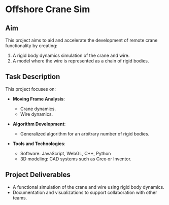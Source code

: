 # Offshore Crane Sim

## Aim

This project aims to aid and accelerate the development of remote crane functionality by creating:
1. A rigid body dynamics simulation of the crane and wire.
2. A model where the wire is represented as a chain of rigid bodies.

## Task Description

This project focuses on:

- **Moving Frame Analysis**:
  - Crane dynamics.
  - Wire dynamics.

- **Algorithm Development**:
  - Generalized algorithm for an arbitrary number of rigid bodies.

- **Tools and Technologies**:
  - Software: JavaScript, WebGL, C++, Python
  - 3D modeling: CAD systems such as Creo or Inventor.

## Project Deliverables

- A functional simulation of the crane and wire using rigid body dynamics.
- Documentation and visualizations to support collaboration with other teams.
